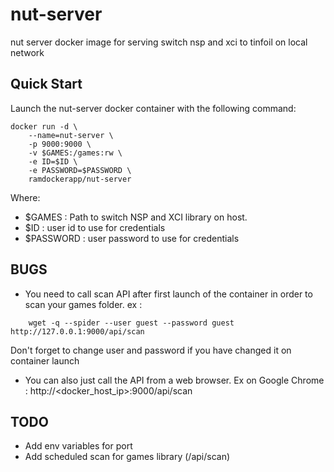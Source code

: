 # nut-server
nut server docker image for serving switch nsp and xci to tinfoil on local network

## Quick Start

Launch the nut-server docker container with the following command:

``` 
docker run -d \
    --name=nut-server \
    -p 9000:9000 \
    -v $GAMES:/games:rw \
    -e ID=$ID \
    -e PASSWORD=$PASSWORD \
    ramdockerapp/nut-server
```

Where:

- $GAMES : Path to switch NSP and XCI library on host.
- $ID : user id to use for credentials
- $PASSWORD : user password to use for credentials

## BUGS

- You need to call scan API after first launch of the container in order to scan your games folder. ex : 
```
    wget -q --spider --user guest --password guest http://127.0.0.1:9000/api/scan 
```
Don't forget to change user and password if you have changed it on container launch

- You can also just call the API from a web browser. Ex on Google Chrome : http://<docker_host_ip>:9000/api/scan

## TODO

- Add env variables for port 
- Add scheduled scan for games library (/api/scan) 